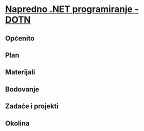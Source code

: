 # [Napredno .NET programiranje - DOTN](https://vsite-dotn.github.io/docs/requierments.html)

## Općenito
## Plan
## Materijali
## Bodovanje
## Zadaće i projekti
## Okolina
